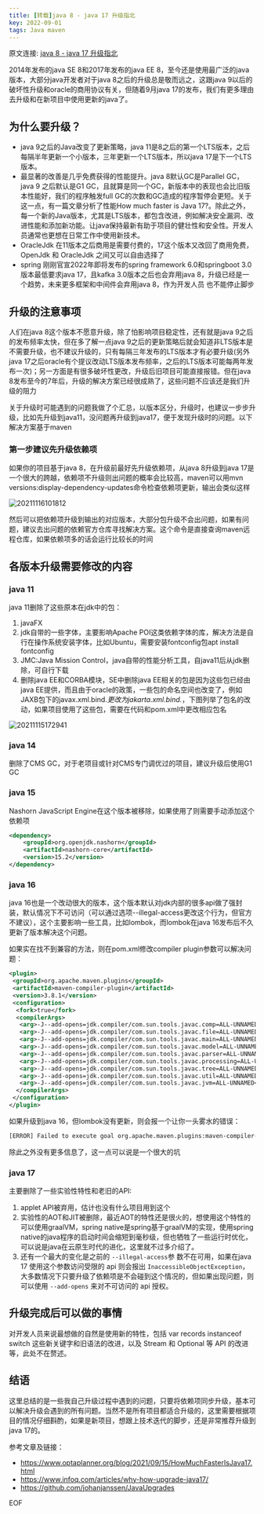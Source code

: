 ```yaml
---
title: [转载]java 8 - java 17 升级指北 
key: 2022-09-01
tags: Java maven
---
```


原文连接: [java 8 - java 17 升级指北](https://www.cnblogs.com/fulu/p/15787771.html)

2014年发布的java SE 8和2017年发布的java EE 8，至今还是使用最广泛的java版本，大部分java开发者对于java 8之后的升级总是敬而远之，这跟java 9以后的破坏性升级和oracle的商用协议有关，但随着9月java 17的发布，我们有更多理由去升级和在新项目中使用更新的java了。

<!--more-->

## 为什么要升级？

- java 9之后的Java改变了更新策略，java 11是8之后的第一个LTS版本，之后每隔半年更新一个小版本，三年更新一个LTS版本，所以java 17是下一个LTS版本。
- 最显著的改善是几乎免费获得的性能提升。java 8默认GC是Parallel GC，java 9 之后默认是G1 GC，且就算是同一个GC，新版本中的表现也会比旧版本性能好，我们的程序触发full GC的次数和GC造成的程序暂停会更短。关于这一点，有一篇文章分析了性能How much faster is Java 17?。除此之外，每一个新的Java版本，尤其是LTS版本，都包含改进，例如解决安全漏洞、改进性能和添加新功能。让java保持最新有助于项目的健壮性和安全性。开发人员通常也更想在日常工作中使用新技术。
- OracleJdk 在11版本之后商用是需要付费的，17这个版本又改回了商用免费，OpenJdk 和 OracleJdk 之间又可以自由选择了
- spring 刚刚官宣2022年即将发布的spring framework 6.0和springboot 3.0版本最低要求java 17，且kafka 3.0版本之后也会弃用java 8，升级已经是一个趋势，未来更多框架和中间件会弃用java 8，作为开发人员
也不能停止脚步

## 升级的注意事项

人们在java 8这个版本不愿意升级，除了怕影响项目稳定性，还有就是java 9之后的发布频率太快，但在多了解一点java 9之后的更新策略后就会知道非LTS版本是不需要升级，也不建议升级的，只有每隔三年发布的LTS版本才有必要升级(另外java 17之后oracle有个提议改动LTS版本发布频率，之后的LTS版本可能每两年发布一次)；另一方面是有很多破坏性更改，升级后旧项目可能直接报错。但在java 8发布至今的7年后，升级的解决方案已经很成熟了，这些问题不应该还是我们升级的阻力

关于升级时可能遇到的问题我做了个汇总，以版本区分，升级时，也建议一步步升级，比如先升级到java11，没问题再升级到java17，便于发现升级时的问题。以下解决方案基于maven

### 第一步建议先升级依赖项

如果你的项目基于java 8，在升级前最好先升级依赖项，从java 8升级到java 17是一个很大的跨越，依赖项不升级则出问题的概率会比较高，maven可以用mvn versions:display-dependency-updates命令检查依赖项更新，输出会类似这样

![20211116101812](https://fulu-item11-zjk.oss-cn-zhangjiakou.aliyuncs.com/images/20211116101812.png)

然后可以把依赖项升级到输出的对应版本，大部分包升级不会出问题，如果有问题，建议去出问题的依赖官方仓库寻找解决方案。这个命令是直接查询maven远程仓库，如果依赖项多的话会运行比较长的时间

## 各版本升级需要修改的内容

### java 11

java 11删除了这些原本在jdk中的包：

1. javaFX
2. jdk自带的一些字体，主要影响Apache POI这类依赖字体的库，解决方法是自行在操作系统安装字体，比如Ubuntu，需要安装fontconfig包apt install fontconfig
3. JMC:Java Mission Control，java自带的性能分析工具，自java11后从jdk删除，可自行下载
4. 删除java EE和CORBA模块，SE中删除java EE相关的包是因为这些包已经由java EE提供，而且由于oracle的政策，一些包的命名空间也改变了，例如JAXB包下的javax.xml.bind.*更改为jakarta.xml.bind.*，下图列举了包名的改动，如果项目使用了这些包，需要在代码和pom.xml中更改相应包名

![20211115172941](https://fulu-item11-zjk.oss-cn-zhangjiakou.aliyuncs.com/images/20211115172941.png)

### java 14

删除了CMS GC，对于老项目或针对CMS专门调优过的项目，建议升级后使用G1 GC

### java 15

Nashorn JavaScript Engine在这个版本被移除，如果使用了则需要手动添加这个依赖项

```xml
<dependency>
    <groupId>org.openjdk.nashorn</groupId>
    <artifactId>nashorn-core</artifactId>
    <version>15.2</version>
</dependency>
```

### java 16

java 16也是一个改动很大的版本，这个版本默认对jdk内部的很多api做了强封装，默认情况下不可访问（可以通过选项--illegal-access更改这个行为，但官方不建议），这个主要影响一些工具，比如lombok，而lombok在java 16发布后不久更新了版本解决这个问题。

如果实在找不到兼容的方法，则在pom.xml修改compiler plugin参数可以解决问题：

```xml
<plugin>
 <groupId>org.apache.maven.plugins</groupId>
 <artifactId>maven-compiler-plugin</artifactId>
 <version>3.8.1</version>
 <configuration>
  <fork>true</fork>
  <compilerArgs>
   <arg>-J--add-opens=jdk.compiler/com.sun.tools.javac.comp=ALL-UNNAMED</arg>
   <arg>-J--add-opens=jdk.compiler/com.sun.tools.javac.file=ALL-UNNAMED</arg>
   <arg>-J--add-opens=jdk.compiler/com.sun.tools.javac.main=ALL-UNNAMED</arg>
   <arg>-J--add-opens=jdk.compiler/com.sun.tools.javac.model=ALL-UNNAMED</arg>
   <arg>-J--add-opens=jdk.compiler/com.sun.tools.javac.parser=ALL-UNNAMED</arg>
   <arg>-J--add-opens=jdk.compiler/com.sun.tools.javac.processing=ALL-UNNAMED</arg>
   <arg>-J--add-opens=jdk.compiler/com.sun.tools.javac.tree=ALL-UNNAMED</arg>
   <arg>-J--add-opens=jdk.compiler/com.sun.tools.javac.util=ALL-UNNAMED</arg>
   <arg>-J--add-opens=jdk.compiler/com.sun.tools.javac.jvm=ALL-UNNAMED</arg>
  </compilerArgs>
 </configuration>
</plugin>
```

如果升级到java 16，但lombok没有更新，则会报一个让你一头雾水的错误：

```sh
[ERROR] Failed to execute goal org.apache.maven.plugins:maven-compiler-plugin:3.8.1:compile (default-compile) on project broken: Compilation failure -> [Help 1]
```

除此之外没有更多信息了，这一点可以说是一个很大的坑

### java 17

主要删除了一些实验性特性和老旧的API:

1. applet API被弃用，估计也没有什么项目用到这个
2. 实验性的AOT和JIT被删除，最近AOT的特性还是很火的，想使用这个特性的可以使用graalVM，spring native是spring基于graalVM的实现，使用spring native的java程序的启动时间会缩短到毫秒级，但也牺牲了一些运行时优化，可以说是java在云原生时代的进化，这里就不过多介绍了。
3. 还有一个最大的变化是之前的 `--illegal-access`参 数不在可用，如果在java 17 使用这个参数访问受限的 api 则会报出 `InaccessibleObjectException`，大多数情况下只要升级了依赖项是不会碰到这个情况的，但如果出现问题，则可以使用 `--add-opens` 来对不可访问的 api 授权。

## 升级完成后可以做的事情

对开发人员来说最想做的自然是使用新的特性，包括 var records instanceof switch 这些新关键字和旧语法的改进，以及 Stream 和 Optional 等 API 的改进等，此处不在赘述。

## 结语

这里总结的是一些我自己升级过程中遇到的问题，只要将依赖项同步升级，基本可以解决升级会遇到的所有问题。当然不是所有项目都适合升级的，这里需要根据项目的情况仔细斟酌，如果是新项目，想跟上技术迭代的脚步，还是非常推荐升级到java 17的。

参考文章及链接：

- <https://www.optaplanner.org/blog/2021/09/15/HowMuchFasterIsJava17.html>
- <https://www.infoq.com/articles/why-how-upgrade-java17/>
- <https://github.com/johanjanssen/JavaUpgrades>

EOF
